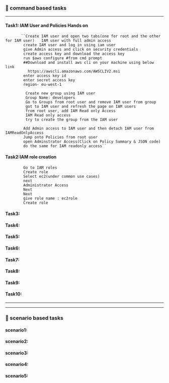 ### :camel: command based tasks
---
#### Task1: IAM User and Policies Hands on
           ``Create IAM user and open two tabs(one for root and the other for IAM user)   IAM user with full admin access
            create IAM user and log in using iam user
            give Admin access and click on security credentials
            create access key and download the access key
            run $aws configure #from cmd prompt 
            ##Download and install aws cli on your machine using below link
              https://awscli.amazonaws.com/AWSCLIV2.msi
            enter access key id
            enter secret access key
            region- eu-west-1

             Create new group using IAM user
             Group Name: developers
             Go to Groups from root user and remove IAM user from group
             got to IAM user and refresh the page on IAM users 	
             from root user, add IAM Read only Access
             IAM Read only access
             try to create the group from the IAM user

            Add Admin access to IAM user and then detach IAM user from IAMReadOnlyAccess
            Jump onto Policies from root user
            open Adminstrator Access(Click on Policy Summary & JSON code)
            do the same for IAM readonly access``
#### Task2:IAM role creation 
            Go to IAM roles
            Create role
            Select ec2(under common use cases)
            next
            Administrator Access 
            Next 
            Next  
            give role name : ec2role
            Create role
#### Task3:
#### Task4:
#### Task5:
#### Task6:
#### Task7:
#### Task8:
#### Task9:
#### Task10:
---
---
### :rocket: scenario based tasks 
#### scenario1: 
#### scenario2: 
#### scenario3: 
#### scenario4: 
#### scenario5: 
